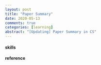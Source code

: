 ```yaml
---
layout: post
title: "Paper Summary"
date: 2020-05-13
comments: true
categories: [learning]
abstract: "[Updating] Paper Summary in CS"
---
```

 
#### skills

#### reference

